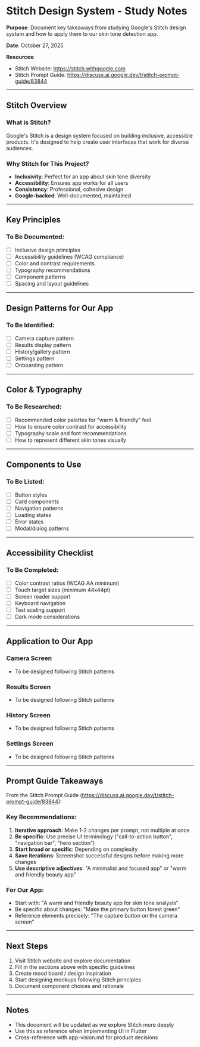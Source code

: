 # Stitch Design System - Study Notes

**Purpose**: Document key takeaways from studying Google's Stitch design system and how to apply them to our skin tone detection app.

**Date**: October 27, 2025

**Resources**:
- Stitch Website: https://stitch.withgoogle.com
- Stitch Prompt Guide: https://discuss.ai.google.dev/t/stitch-prompt-guide/83844

---

## Stitch Overview

### What is Stitch?

Google's Stitch is a design system focused on building inclusive, accessible products. It's designed to help create user interfaces that work for diverse audiences.

### Why Stitch for This Project?

- **Inclusivity**: Perfect for an app about skin tone diversity
- **Accessibility**: Ensures app works for all users
- **Consistency**: Professional, cohesive design
- **Google-backed**: Well-documented, maintained

---

## Key Principles

### To Be Documented:
- [ ] Inclusive design principles
- [ ] Accessibility guidelines (WCAG compliance)
- [ ] Color and contrast requirements
- [ ] Typography recommendations
- [ ] Component patterns
- [ ] Spacing and layout guidelines

---

## Design Patterns for Our App

### To Be Identified:
- [ ] Camera capture pattern
- [ ] Results display pattern
- [ ] History/gallery pattern
- [ ] Settings pattern
- [ ] Onboarding pattern

---

## Color & Typography

### To Be Researched:
- [ ] Recommended color palettes for "warm & friendly" feel
- [ ] How to ensure color contrast for accessibility
- [ ] Typography scale and font recommendations
- [ ] How to represent different skin tones visually

---

## Components to Use

### To Be Listed:
- [ ] Button styles
- [ ] Card components
- [ ] Navigation patterns
- [ ] Loading states
- [ ] Error states
- [ ] Modal/dialog patterns

---

## Accessibility Checklist

### To Be Completed:
- [ ] Color contrast ratios (WCAG AA minimum)
- [ ] Touch target sizes (minimum 44x44pt)
- [ ] Screen reader support
- [ ] Keyboard navigation
- [ ] Text scaling support
- [ ] Dark mode considerations

---

## Application to Our App

### Camera Screen
- To be designed following Stitch patterns

### Results Screen
- To be designed following Stitch patterns

### History Screen
- To be designed following Stitch patterns

### Settings Screen
- To be designed following Stitch patterns

---

## Prompt Guide Takeaways

From the Stitch Prompt Guide (https://discuss.ai.google.dev/t/stitch-prompt-guide/83844):

### Key Recommendations:
1. **Iterative approach**: Make 1-2 changes per prompt, not multiple at once
2. **Be specific**: Use precise UI terminology ("call-to-action button", "navigation bar", "hero section")
3. **Start broad or specific**: Depending on complexity
4. **Save iterations**: Screenshot successful designs before making more changes
5. **Use descriptive adjectives**: "A minimalist and focused app" or "warm and friendly beauty app"

### For Our App:
- Start with: "A warm and friendly beauty app for skin tone analysis"
- Be specific about changes: "Make the primary button forest green"
- Reference elements precisely: "The capture button on the camera screen"

---

## Next Steps

1. Visit Stitch website and explore documentation
2. Fill in the sections above with specific guidelines
3. Create mood board / design inspiration
4. Start designing mockups following Stitch principles
5. Document component choices and rationale

---

## Notes

- This document will be updated as we explore Stitch more deeply
- Use this as reference when implementing UI in Flutter
- Cross-reference with app-vision.md for product decisions
